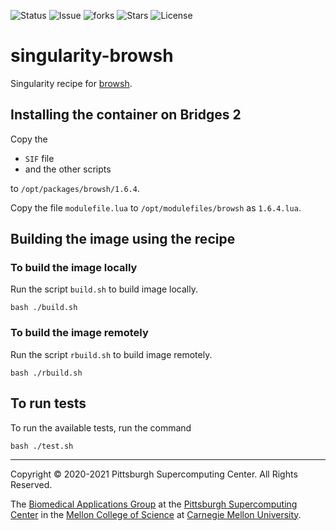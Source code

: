 ![Status](https://github.com/pscedu/singularity-browsh/actions/workflows/main.yml/badge.svg)
![Issue](https://img.shields.io/github/issues/pscedu/singularity-browsh)
![forks](https://img.shields.io/github/forks/pscedu/singularity-browsh)
![Stars](https://img.shields.io/github/stars/pscedu/singularity-browsh)
![License](https://img.shields.io/github/license/pscedu/singularity-browsh)

# singularity-browsh
Singularity recipe for [browsh](https://www.brow.sh).

## Installing the container on Bridges 2
Copy the

* `SIF` file
* and the other scripts

to `/opt/packages/browsh/1.6.4`.

Copy the file `modulefile.lua` to `/opt/modulefiles/browsh` as `1.6.4.lua`.

## Building the image using the recipe
### To build the image locally
Run the script `build.sh` to build image locally.

```
bash ./build.sh
```

### To build the image remotely
Run the script `rbuild.sh` to build image remotely.

```
bash ./rbuild.sh
```

## To run tests
To run the available tests, run the command

```
bash ./test.sh
```

---
Copyright © 2020-2021 Pittsburgh Supercomputing Center. All Rights Reserved.

The [Biomedical Applications Group](https://www.psc.edu/biomedical-applications/) at the [Pittsburgh Supercomputing
Center](http://www.psc.edu) in the [Mellon College of Science](https://www.cmu.edu/mcs/) at [Carnegie Mellon University](http://www.cmu.edu).

